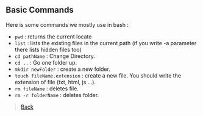 ## Basic Commands

Here is some commands we mostly use in bash :

- `pwd` : returns the current locate
- `list` : lists the existing files in the current path (if you write -a parameter there lists hidden files too)
- `cd pathName` : Change Directory.
- `cd ..` : Go one folder up.
- `mkdir newFolder` : create a new folder.
- `touch fileName.extension` : create a new file. You should write the extension of file (txt, html, js ...).
- `rm fileName` : deletes file.
- `rm -r folderName` : deletes folder.

> [Back](https://github.com/emreharman/git-study)
